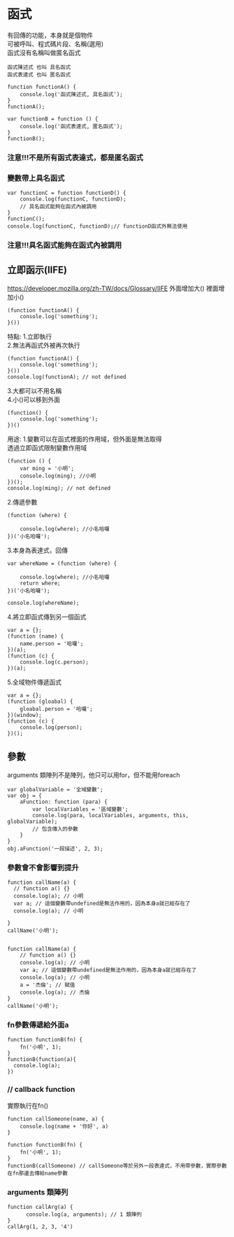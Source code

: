 # 函式
有回傳的功能，本身就是個物件<br/>
可被呼叫、程式碼片段、名稱(選用)<br/>
函式沒有名稱叫做匿名函式<br/>
```
函式陳述式 也叫 具名函式
函式表達式 也叫 匿名函式
```
```
function functionA() {
    console.log('函式陳述式, 具名函式');
}
functionA();

var functionB = function () {
    console.log('函式表達式, 匿名函式');
}
functionB();
```

### 注意!!!不是所有函式表達式，都是匿名函式

### 變數帶上具名函式
```
var functionC = function functionD() {
    console.log(functionC, functionD);
    // 具名函式能夠在函式內被調用
}
functionC();
console.log(functionC, functionD);// functionD函式外無法使用
```
### 注意!!!具名函式能夠在函式內被調用

## 立即函示(IIFE)
https://developer.mozilla.org/zh-TW/docs/Glossary/IIFE
外面增加大() 裡面增加小() 
```
(function functionA() {
    console.log('something');
}())
```
特點: 
1.立即執行<br/>
2.無法再函式外被再次執行<br/>
```
(function functionA() {
    console.log('something');
}())
console.log(functionA); // not defined
```
3.大都可以不用名稱<br/>
4.小()可以移到外面<br/>
```
(function() {
    console.log('something');
})()
```

用途: 
1.變數可以在函式裡面的作用域，但外面是無法取得<br/>
透過立即函式限制變數作用域
```
(function () {
    var ming = '小明';
    console.log(ming); //小明
})();
console.log(ming); // not defined
```

2.傳遞參數
```
(function (where) {

    console.log(where); //小名哈囉
})('小名哈囉');
```

3.本身為表達式，回傳
```
var whereName = (function (where) {

    console.log(where); //小名哈囉
    return where;
})('小名哈囉');

console.log(whereName);
```

4.將立即函式傳到另一個函式
```
var a = {};
(function (name) {
    name.person = '哈囉';
})(a);
(function (c) {
    console.log(c.person);
})(a);
```

5.全域物件傳遞函式
```
var a = {};
(function (gloabal) {
    gloabal.person = '哈囉';
})(window);
(function (c) {
    console.log(person);
})();
```

## 參數
arguments 類陣列不是陣列，他只可以用for，但不能用foreach<br/>
```
var globalVariable = '全域變數';
var obj = {
    aFunction: function (para) {
        var localVariables = '區域變數';
        console.log(para, localVariables, arguments, this, globalVariable);
        // 包含傳入的參數
    }
}
obj.aFunction('一段描述', 2, 3);
```

### 參數會不會影響到提升
```
function callName(a) {
  // function a() {}
  console.log(a); // 小明
  var a; // 這個變數帶undefined是無法作用的，因為本身a就已經存在了
  console.log(a); // 小明

}
callName('小明');


function callName(a) {
    // function a() {}
    console.log(a); // 小明
    var a; // 這個變數帶undefined是無法作用的，因為本身a就已經存在了
    console.log(a); // 小明
    a = '杰倫'; // 賦值
    console.log(a); // 杰倫
}
callName('小明');
```

### fn參數傳遞給外面a
```
function functionB(fn) {
    fn('小明', 1);
}
functionB(function(a){
  console.log(a);
})
```

### // callback function
實際執行在fn()
```
function callSomeone(name, a) {
    console.log(name + '你好', a)
}

function functionB(fn) {
    fn('小明', 1);
}
functionB(callSomeone) // callSomeone等於另外一段表達式，不用帶參數，實際參數在fn那邊去傳給name參數
```

### arguments 類陣列
```
function callArg(a) {
      console.log(a, arguments); // 1 類陣列
}
callArg(1, 2, 3, '4')
```
